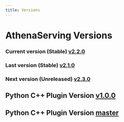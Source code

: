 ```yaml
---
title: Versions
---
```


# AthenaServing Versions


### Current version (Stable) [v2.2.0​](https://github.com/iflytek/aiges/tree/v2.1.0 "Direct link to heading")

### Last version (Stable) [v2.1.0​](https://github.com/iflytek/aiges/tree/v2.2.0 "Direct link to heading")

### Next version (Unreleased) [v2.3.0​](https://github.com/iflytek/aiges/tree/v2.3.0 "Direct link to heading")

## Python C++ Plugin Version [v1.0.0​](https://github.com/iflytek/aiges_c_python_wrapper/tree/release-v1.0.0 "Direct link to heading")

## Python C++ Plugin Version [master​](https://github.com/iflytek/aiges_c_python_wrapper/tree/master "Direct link to heading")
